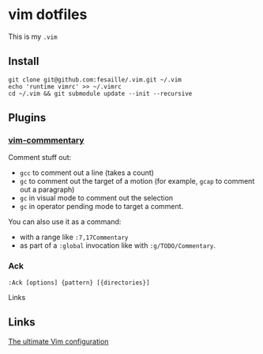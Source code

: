 # vim dotfiles

This is my `.vim` 



## Install

```
git clone git@github.com:fesaille/.vim.git ~/.vim
echo 'runtime vimrc' >> ~/.vimrc
cd ~/.vim && git submodule update --init --recursive
```


## Plugins

### [vim-commmentary](https://vimawesome.com/plugin/commentary-vim)

Comment stuff out:

- `gcc` to comment out a line (takes a count)
- `gc` to comment out the target of a motion (for example, `gcap` to comment out a paragraph)
- `gc` in visual mode to comment out the selection
- `gc` in operator pending mode to target a comment.

You can also use it as a command:

- with a range like `:7,17Commentary`
- as part of a `:global` invocation like with `:g/TODO/Commentary`.

### Ack

```
:Ack [options] {pattern} [{directories}]
```

Links

## Links

[The ultimate Vim configuration]()

